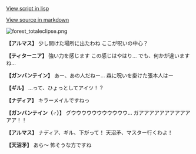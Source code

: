 [View script in lisp](../scripts/100603011.txt)

[View source in markdown](100603011.md)

![forest_totaleclipse.png](../images/backgrounds/forest_totaleclipse.png)

**【アルマス】**
少し開けた場所に出たわね
ここが呪いの中心？

**【ティターニア】**
強い力を感じます
この感じはやはり…
でも、何かが違いますね…

**【ガンバンテイン】**
あー、あの人だねー…
森に呪いを掛けた張本人はー

**【ギル】**
…って、ひょっとしてアイツ！？

**【ナディア】**
キラーメイルですねっ

**【ガンバンテイン（♂）】**
グウウウウウウウウウウウ…
ガアアアアアアアアアアアア！！

**【アルマス】**
ナディア、ギル、下がって！
天沼矛、マスター行くわよ！

**【天沼矛】**
あら～
怖そうな方ですね